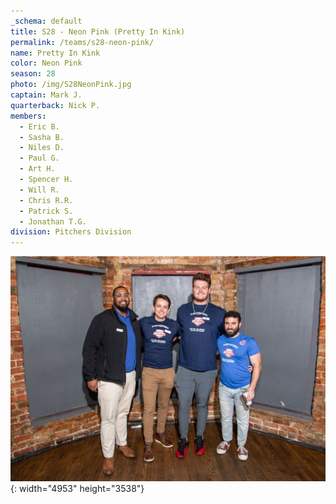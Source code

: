 ```yaml
---
_schema: default
title: S28 - Neon Pink (Pretty In Kink)
permalink: /teams/s28-neon-pink/
name: Pretty In Kink
color: Neon Pink
season: 28
photo: /img/S28NeonPink.jpg
captain: Mark J.
quarterback: Nick P.
members:
  - Eric B.
  - Sasha B.
  - Niles D.
  - Paul G.
  - Art H.
  - Spencer H.
  - Will R.
  - Chris R.R.
  - Patrick S.
  - Jonathan T.G.
division: Pitchers Division
---
```

![](/img/da2-7066.jpg){: width="4953" height="3538"}